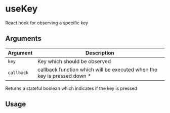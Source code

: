 # useKey

React hook for observing a specific key

## Arguments

| Argument   | Description                                                              |
| ---------- | ------------------------------------------------------------------------ |
| `key`      | Key which should be observed                                             |
| `callback` | callback function which will be executed when the key is pressed down \* |

Returns a stateful boolean which indicates if the key is pressed

## Usage

```TypeScript

```
